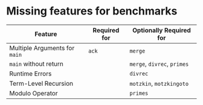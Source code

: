 # Missing features for benchmarks

| Feature                       | Required for        | Optionally Required for     | 
| ----------------------------- | ------------------- | --------------------------- |
| Multiple Arguments for `main` | `ack`               | `merge`                     |
| `main` without return         |                     | `merge`, `divrec`, `primes` |
| Runtime Errors                |                     | `divrec`                    | 
| Term-Level Recursion          |                     | `motzkin`, `motzkingoto`    |
| Modulo Operator               |                     | `primes`                    | 
